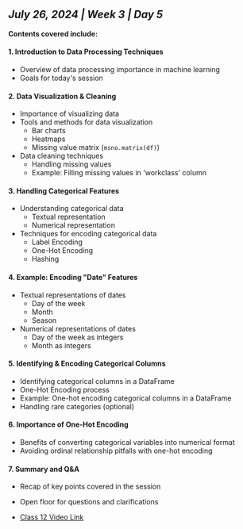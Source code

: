 ## _July 26, 2024 | Week 3 | Day 5_

**Contents covered include:**

#### 1. Introduction to Data Processing Techniques

- Overview of data processing importance in machine learning
- Goals for today's session

#### 2. Data Visualization & Cleaning

- Importance of visualizing data
- Tools and methods for data visualization
  - Bar charts
  - Heatmaps
  - Missing value matrix (`msno.matrix(df)`)
- Data cleaning techniques
  - Handling missing values
  - Example: Filling missing values in 'workclass' column

#### 3. Handling Categorical Features

- Understanding categorical data
  - Textual representation
  - Numerical representation
- Techniques for encoding categorical data
  - Label Encoding
  - One-Hot Encoding
  - Hashing

#### 4. Example: Encoding "Date" Features

- Textual representations of dates
  - Day of the week
  - Month
  - Season
- Numerical representations of dates
  - Day of the week as integers
  - Month as integers

#### 5. Identifying & Encoding Categorical Columns

- Identifying categorical columns in a DataFrame
- One-Hot Encoding process
- Example: One-hot encoding categorical columns in a DataFrame
- Handling rare categories (optional)

#### 6. Importance of One-Hot Encoding

- Benefits of converting categorical variables into numerical format
- Avoiding ordinal relationship pitfalls with one-hot encoding

#### 7. Summary and Q&A

- Recap of key points covered in the session
- Open floor for questions and clarifications

- [Class 12 Video Link](https://www.facebook.com/iCodeguru/videos/842121497495971)

